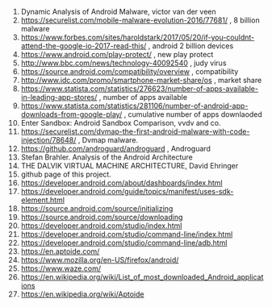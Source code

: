 1. Dynamic Analysis of Android Malware, victor van der veen
2. https://securelist.com/mobile-malware-evolution-2016/77681/ , 8
   billion malware
3. https://www.forbes.com/sites/haroldstark/2017/05/20/if-you-couldnt-attend-the-google-io-2017-read-this/
   , android 2 billion devices
4. https://www.android.com/play-protect/ , new play protect
5. http://www.bbc.com/news/technology-40092540 , judy virus
6. https://source.android.com/compatibility/overview , compatibility
7. http://www.idc.com/promo/smartphone-market-share/os , market share 
8. https://www.statista.com/statistics/276623/number-of-apps-available-in-leading-app-stores/
   , number of apps available
9. https://www.statista.com/statistics/281106/number-of-android-app-downloads-from-google-play/
   , cumulative number of apps downlaoded
10. Enter Sandbox: Android Sandbox Comparison, vvdv and co.
11. https://securelist.com/dvmap-the-first-android-malware-with-code-injection/78648/
    , Dvmap malware.
12. https://github.com/androguard/androguard , Androguard
13. Stefan Brahler. Analysis of the Android Architecture
14. THE DALVIK VIRTUAL MACHINE ARCHITECTURE, David Ehringer 
15. github page of this project.
16. https://developer.android.com/about/dashboards/index.html
17. https://developer.android.com/guide/topics/manifest/uses-sdk-element.html
18. https://source.android.com/source/initializing
19. https://source.android.com/source/downloading
20. https://developer.android.com/studio/index.html
21. https://developer.android.com/studio/command-line/index.html
22. https://developer.android.com/studio/command-line/adb.html
23. https://en.aptoide.com/
24. https://www.mozilla.org/en-US/firefox/android/
25. https://www.waze.com/
26. https://en.wikipedia.org/wiki/List_of_most_downloaded_Android_applications
27. https://en.wikipedia.org/wiki/Aptoide
